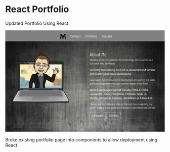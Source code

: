 # React Portfolio

Updated Portfolio Using React

![screenshot](./assets/ss.png)

Broke existing portfolio page into components to allow deployment using React
